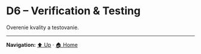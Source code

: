 # D6 – Verification & Testing

Overenie kvality a testovanie.

---
**Navigation:** [⬆️ Up](../index.md) · [🏠 Home](../index.md)
